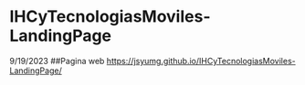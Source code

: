 # IHCyTecnologiasMoviles-LandingPage
9/19/2023
##Pagina web
https://jsyumg.github.io/IHCyTecnologiasMoviles-LandingPage/
